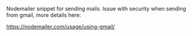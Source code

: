 Nodemailer snippet for sending mails.
Issue with security when sending from gmail, more details here:

https://nodemailer.com/usage/using-gmail/
